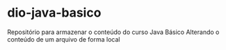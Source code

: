 # dio-java-basico
Repositório para armazenar o conteúdo do curso Java Básico
Alterando o conteúdo de um arquivo de forma local
